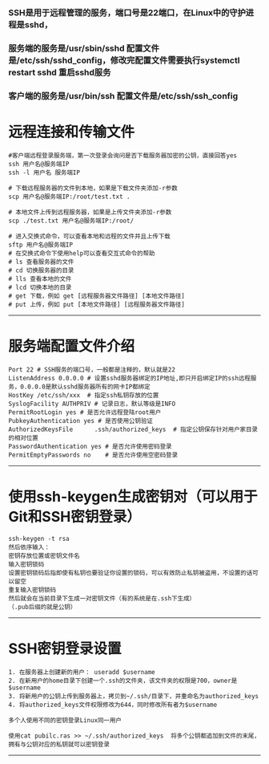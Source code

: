 ### SSH是用于远程管理的服务，端口号是22端口，在Linux中的守护进程是sshd，

### 服务端的服务是/usr/sbin/sshd 配置文件是/etc/ssh/sshd_config，修改完配置文件需要执行systemctl restart sshd 重启sshd服务

### 客户端的服务是/usr/bin/ssh 配置文件是/etc/ssh/ssh_config

# 远程连接和传输文件
~~~shell
#客户端远程登录服务端，第一次登录会询问是否下载服务器加密的公钥，直接回答yes
ssh 用户名@服务端IP
ssh -l 用户名 服务端IP

# 下载远程服务器的文件到本地，如果是下载文件夹添加-r参数
scp 用户名@服务端IP:/root/test.txt .

# 本地文件上传到远程服务器，如果是上传文件夹添加-r参数
scp ./test.txt 用户名@服务端IP:/root/

# 进入交换式命令，可以查看本地和远程的文件并且上传下载
sftp 用户名@服务端IP
# 在交换式命令下使用help可以查看交互式命令的帮助
# ls 查看服务器的文件
# cd 切换服务器的目录
# lls 查看本地的文件
# lcd 切换本地的目录
# get 下载，例如 get [远程服务器文件路径] [本地文件路径]
# put 上传，例如 put [本地文件路径] [远程服务器文件路径]
~~~
---
 

# 服务端配置文件介绍
~~~
Port 22 # SSH服务的端口号，一般都是注释的，默认就是22
ListenAddress 0.0.0.0 # 设置sshd服务器绑定的IP地址,即只开启绑定IP的ssh远程服务，0.0.0.0是默认sshd服务器所有的网卡IP都绑定
HostKey /etc/ssh/xxx  # 指定ssh私钥存放的位置
SyslogFacility AUTHPRIV # 记录日志，默认等级是INFO
PermitRootLogin yes # 是否允许远程登陆root用户
PubkeyAuthentication yes # 是否使用公钥验证
AuthorizedKeysFile      .ssh/authorized_keys  # 指定公钥保存针对用户家目录的相对位置
PasswordAuthentication yes # 是否允许使用密码登录
PermitEmptyPasswords no    # 是否允许使用空密码登录﻿​
~~~
---
 

# 使用ssh-keygen生成密钥对（可以用于Git和SSH密钥登录）
~~~
ssh-keygen -t rsa
然后依序输入：
密钥存放位置或密钥文件名
输入密钥锁码
设置密钥锁码后指即使有私钥也要验证你设置的锁码，可以有效防止私钥被盗用，不设置的话可以留空
重复输入密钥锁码
然后就会在当前目录下生成一对密钥文件（有的系统是在.ssh下生成）
（.pub后缀的就是公钥）
~~~
---
 

# SSH密钥登录设置
~~~
1. 在服务器上创建新的用户： useradd $username
2. 在新用户的home目录下创建一个.ssh的文件夹，该文件夹的权限是700，owner是$username
3. 将新用户的公钥上传到服务器上，拷贝到~/.ssh/目录下，并重命名为authorized_keys
4. 将authorized_keys文件权限修改为644，同时修改所有者为$username

多个人使用不同的密钥登录Linux同一用户

使用cat pubilc.ras >> ~/.ssh/authorized_keys  将多个公钥都追加到文件的末尾，拥有与公钥对应的私钥就可以密钥登录 
~~~
---
 

 